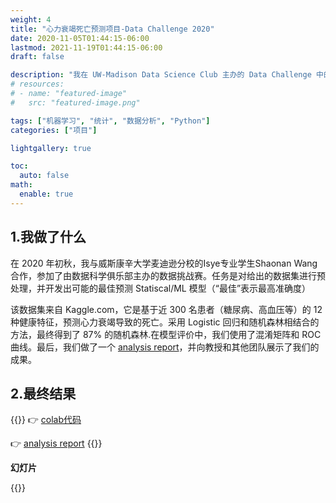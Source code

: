 ```yaml
---
weight: 4
title: "心力衰竭死亡预测项目-Data Challenge 2020"
date: 2020-11-05T01:44:15-06:00
lastmod: 2021-11-19T01:44:15-06:00
draft: false

description: "我在 UW-Madison Data Science Club 主办的 Data Challenge 中的项目概述"
# resources:
# - name: "featured-image"
#   src: "featured-image.png"

tags: ["机器学习", "统计", "数据分析", "Python"]
categories: ["项目"]

lightgallery: true

toc:
  auto: false
math:
  enable: true
---
```


<!--more-->

## 1.我做了什么

在 2020 年初秋，我与威斯康辛大学麦迪逊分校的Isye专业学生Shaonan Wang合作，参加了由数据科学俱乐部主办的数据挑战赛。任务是对给出的数据集进行预处理，并开发出可能的最佳预测 Statiscal/ML 模型（“最佳”表示最高准确度）

该数据集来自 Kaggle.com，它是基于近 300 名患者（糖尿病、高血压等）的 12 种健康特征，预测心力衰竭导致的死亡。采用 Logistic 回归和随机森林相结合的方法，最终得到了 87% 的随机森林.在模型评价中，我们使用了混淆矩阵和 ROC 曲线。最后，我们做了一个 [analysis report](/pdf/Data_Challenge_Report.pdf)，并向教授和其他团队展示了我们的成果。

## 2.最终结果

{{<admonition type=example title="deliverables">}}
👉 [colab代码](https://github.com/Yumian-Cui/model-prediction/blob/main/DataChallenge_code_Final.ipynb)

👉 [analysis report](/pdf/Data_Challenge_Report.pdf)
{{</admonition>}}

**幻灯片**

{{<gdocs src="https://docs.google.com/presentation/d/e/2PACX-1vSjBFzo1HRnauqDi2yGkKTOSZGejFfRP73K74_4C29nmJDUjXgYLzPIhN7flcWcNaYfsBAhgHgy-xk9/embed?start=false&loop=false&delayms=3000">}}